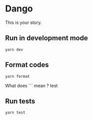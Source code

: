 # Dango

This is your story.

## Run in development mode

```
yarn dev
```

## Format codes

```
yarn format
```

What does ``` mean ?
test

## Run tests

```
yarn test
```
